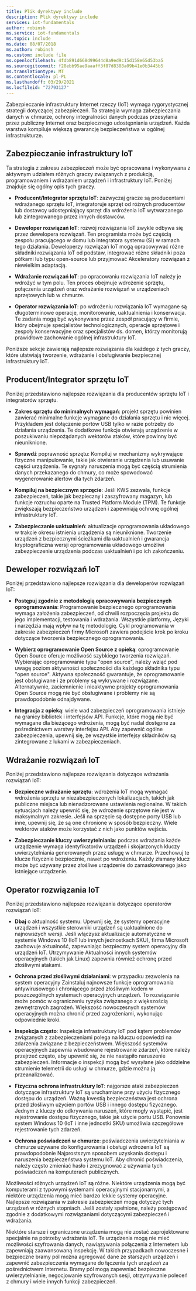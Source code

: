 ```yaml
---
title: Plik dyrektywy include
description: Plik dyrektywy include
services: iot-fundamentals
author: robinsh
ms.service: iot-fundamentals
ms.topic: include
ms.date: 08/07/2018
ms.author: robinsh
ms.custom: include file
ms.openlocfilehash: 4fdb891d668d99644d8a9ed9c15d158e65d53ba5
ms.sourcegitcommit: f28ebb95ae9aaaff3f87d8388a09b41e0b3445b5
ms.translationtype: MT
ms.contentlocale: pl-PL
ms.lasthandoff: 03/29/2021
ms.locfileid: "72793127"
---
```

Zabezpieczanie infrastruktury Internet rzeczy (IoT) wymaga rygorystycznej strategii dotyczącej zabezpieczeń. Ta strategia wymaga zabezpieczania danych w chmurze, ochrony integralności danych podczas przesyłania przez publiczny Internet oraz bezpiecznego udostępniania urządzeń. Każda warstwa kompiluje większą gwarancję bezpieczeństwa w ogólnej infrastrukturze.

## <a name="secure-an-iot-infrastructure"></a>Zabezpieczanie infrastruktury IoT

Ta strategia z zakresu zabezpieczeń może być opracowana i wykonywana z aktywnym udziałem różnych graczy związanych z produkcją, programowaniem i wdrażaniem urządzeń i infrastruktury IoT. Poniżej znajduje się ogólny opis tych graczy.

* **Producent/Integrator sprzętu IoT**: zazwyczaj gracze są producentami wdrażanego sprzętu IoT, integratoruje sprzęt od różnych producentów lub dostawcy udostępniający sprzęt dla wdrożenia IoT wytwarzanego lub zintegrowanego przez innych dostawców.

* **Deweloper rozwiązań IoT**: rozwój rozwiązania IoT zwykle odbywa się przez dewelopera rozwiązań. Ten programista może być częścią zespołu pracującego w domu lub integratora systemu (SI) w ramach tego działania. Deweloperzy rozwiązań IoT mogą opracowywać różne składniki rozwiązania IoT od podstaw, integrować różne składniki poza półkami lub typu open-source lub przyjmować Akceleratory rozwiązań z niewielkim adaptacją.

* **Wdrażanie rozwiązań IoT**: po opracowaniu rozwiązania IoT należy je wdrożyć w tym polu. Ten proces obejmuje wdrożenie sprzętu, połączenia urządzeń oraz wdrażanie rozwiązań w urządzeniach sprzętowych lub w chmurze.

* **Operator rozwiązania IoT**: po wdrożeniu rozwiązania IoT wymagane są długoterminowe operacje, monitorowanie, uaktualnienia i konserwacja. Te zadania mogą być wykonywane przez zespół pracujący w firmie, który obejmuje specjalistów technologicznych, operacje sprzętowe i zespoły konserwacyjne oraz specjalistów ds. domen, którzy monitorują prawidłowe zachowanie ogólnej infrastruktury IoT.

Poniższe sekcje zawierają najlepsze rozwiązania dla każdego z tych graczy, które ułatwiają tworzenie, wdrażanie i obsługiwanie bezpiecznej infrastruktury IoT.

## <a name="iot-hardware-manufacturerintegrator"></a>Producent/Integrator sprzętu IoT

Poniżej przedstawiono najlepsze rozwiązania dla producentów sprzętu IoT i integratorów sprzętu.

* **Zakres sprzętu do minimalnych wymagań**: projekt sprzętu powinien zawierać minimalne funkcje wymagane do działania sprzętu i nic więcej. Przykładem jest dołączenie portów USB tylko w razie potrzeby do działania urządzenia. Te dodatkowe funkcje otwierają urządzenie w poszukiwaniu niepożądanych wektorów ataków, które powinny być nieuniknione.

* **Sprawdź** poprawność sprzętu: Kompiluj w mechanizmy wykrywające fizyczne manipulowanie, takie jak otwieranie urządzenia lub usuwanie części urządzenia. Te sygnały naruszenia mogą być częścią strumienia danych przekazanego do chmury, co może spowodować wygenerowanie alertów dla tych zdarzeń.

* **Kompiluj na bezpiecznym sprzęcie**: Jeśli KWS zezwala, funkcje zabezpieczeń, takie jak bezpieczny i zaszyfrowany magazyn, lub funkcje rozruchu oparte na Trusted Platform Module (TPM). Te funkcje zwiększają bezpieczeństwo urządzeń i zapewniają ochronę ogólnej infrastruktury IoT.

* **Zabezpieczanie uaktualnień**: aktualizacje oprogramowania układowego w trakcie okresu istnienia urządzenia są nieuniknione. Tworzenie urządzeń z bezpiecznymi ścieżkami dla uaktualnień i gwarancja kryptograficzna wersji oprogramowania układowego umożliwi zabezpieczenie urządzenia podczas uaktualnień i po ich zakończeniu.

## <a name="iot-solution-developer"></a>Deweloper rozwiązań IoT

Poniżej przedstawiono najlepsze rozwiązania dla deweloperów rozwiązań IoT:

* **Postępuj zgodnie z metodologią opracowywania bezpiecznych oprogramowania**: Programowanie bezpiecznego oprogramowania wymaga założenia zabezpieczeń, od chwili rozpoczęcia projektu do jego implementacji, testowania i wdrażania. Wszystkie platformy, Języki i narzędzia mają wpływ na tę metodologię. Cykl programowania w zakresie zabezpieczeń firmy Microsoft zawiera podejście krok po kroku dotyczące tworzenia bezpiecznego oprogramowania.

* **Wybierz oprogramowanie Open Source z opieką**: oprogramowanie Open Source oferuje możliwość szybkiego tworzenia rozwiązań. Wybierając oprogramowanie typu "open source", należy wziąć pod uwagę poziom aktywności społeczności dla każdego składnika typu "open source". Aktywna społeczność gwarantuje, że oprogramowanie jest obsługiwane i że problemy są wykrywane i rozwiązane. Alternatywnie, zaciemnienie i nieaktywne projekty oprogramowania Open Source mogą nie być obsługiwane i problemy nie są prawdopodobnie odnajdywane.

* **Integracja z opieką**: wiele wad zabezpieczeń oprogramowania istnieje na granicy bibliotek i interfejsów API. Funkcje, które mogą nie być wymagane dla bieżącego wdrożenia, mogą być nadal dostępne za pośrednictwem warstwy interfejsu API. Aby zapewnić ogólne zabezpieczenia, upewnij się, że wszystkie interfejsy składników są zintegrowane z lukami w zabezpieczeniach.

## <a name="iot-solution-deployer"></a>Wdrażanie rozwiązań IoT

Poniżej przedstawiono najlepsze rozwiązania dotyczące wdrażania rozwiązań IoT:

* **Bezpieczne wdrażanie sprzętu**: wdrożenia IoT mogą wymagać wdrożenia sprzętu w niezabezpieczonych lokalizacjach, takich jak publiczne miejsca lub nienadzorowane ustawienia regionalne. W takich sytuacjach należy upewnić się, że wdrożenie sprzętowe nie jest w maksymalnym zakresie. Jeśli na sprzęcie są dostępne porty USB lub inne, upewnij się, że są one chronione w sposób bezpieczny. Wiele wektorów ataków może korzystać z nich jako punktów wejścia.

* **Zabezpieczanie kluczy uwierzytelniania**: podczas wdrażania każde urządzenie wymaga identyfikatorów urządzeń i skojarzonych kluczy uwierzytelniania generowanych przez usługę w chmurze. Przechowuj te klucze fizycznie bezpiecznie, nawet po wdrożeniu. Każdy złamany klucz może być używany przez złośliwe urządzenie do zamaskowanego jako istniejące urządzenie.

## <a name="iot-solution-operator"></a>Operator rozwiązania IoT

Poniżej przedstawiono najlepsze rozwiązania dotyczące operatorów rozwiązań IoT:

* **Dbaj** o aktualność systemu: Upewnij się, że systemy operacyjne urządzeń i wszystkie sterowniki urządzeń są uaktualnione do najnowszych wersji. Jeśli włączysz aktualizacje automatyczne w systemie Windows 10 (IoT lub innych jednostkach SKU), firma Microsoft zachowuje aktualność, zapewniając bezpieczny system operacyjny dla urządzeń IoT. Utrzymywanie Aktualności innych systemów operacyjnych (takich jak Linux) zapewnia również ochronę przed złośliwymi atakami.

* **Ochrona przed złośliwymi działaniami**: w przypadku zezwolenia na system operacyjny Zainstaluj najnowsze funkcje oprogramowania antywirusowego i chroniącego przed złośliwym kodem w poszczególnych systemach operacyjnych urządzeń. To rozwiązanie może pomóc w ograniczeniu ryzyka związanego z większością zewnętrznych zagrożeń. Większość nowoczesnych systemów operacyjnych można chronić przed zagrożeniami, wykonując odpowiednie kroki.

* **Inspekcja często**: Inspekcja infrastruktury IoT pod kątem problemów związanych z zabezpieczeniami polega na kluczu odpowiedzi na zdarzenia związane z bezpieczeństwem. Większość systemów operacyjnych zapewnia wbudowane rejestrowanie zdarzeń, które należy przejrzeć często, aby upewnić się, że nie nastąpiło naruszenie zabezpieczeń. Informacje o inspekcji mogą być wysyłane jako oddzielne strumienie telemetrii do usługi w chmurze, gdzie można ją przeanalizować.

* **Fizyczna ochrona infrastruktury IoT**: najgorsze ataki zabezpieczeń dotyczące infrastruktury IoT są uruchamiane przy użyciu fizycznego dostępu do urządzeń. Ważną kwestią bezpieczeństwa jest ochrona przed złośliwym użyciem portów USB i innego dostępu fizycznego. Jednym z kluczy do odkrywania naruszeń, które mogły wystąpić, jest rejestrowanie dostępu fizycznego, takie jak użycie portu USB. Ponownie system Windows 10 (IoT i inne jednostki SKU) umożliwia szczegółowe rejestrowanie tych zdarzeń.

* **Ochrona poświadczeń w chmurze**: poświadczenia uwierzytelniania w chmurze używane do konfigurowania i obsługi wdrożenia IoT są prawdopodobnie Najprostszym sposobem uzyskania dostępu i naruszenia bezpieczeństwa systemu IoT. Aby chronić poświadczenia, należy często zmieniać hasło i zrezygnować z używania tych poświadczeń na komputerach publicznych.

Możliwości różnych urządzeń IoT są różne. Niektóre urządzenia mogą być komputerami z typowymi systemami operacyjnymi stacjonarnymi, a niektóre urządzenia mogą mieć bardzo lekkie systemy operacyjne. Najlepsze rozwiązania w zakresie zabezpieczeń mogą dotyczyć tych urządzeń w różnych stopniach. Jeśli zostały spełnione, należy postępować zgodnie z dodatkowymi rozwiązaniami dotyczącymi zabezpieczeń i wdrażania.

Niektóre starsze i ograniczone urządzenia mogą nie zostać zaprojektowane specjalnie na potrzeby wdrażania IoT. Te urządzenia mogą nie mieć możliwości szyfrowania danych, nawiązywania połączenia z Internetem lub zapewniają zaawansowaną inspekcję. W takich przypadkach nowoczesne i bezpieczne bramy pól można agregować dane ze starszych urządzeń i zapewnić zabezpieczenia wymagane do łączenia tych urządzeń za pośrednictwem Internetu. Bramy pól mogą zapewniać bezpieczne uwierzytelnianie, negocjowanie szyfrowanych sesji, otrzymywanie poleceń z chmury i wiele innych funkcji zabezpieczeń.